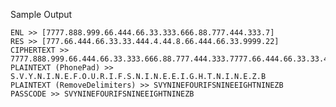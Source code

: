 Sample Output

    ENL >> [7777.888.999.66.444.66.33.333.666.88.777.444.333.7]
    RES >> [777.66.444.66.33.33.444.4.44.8.66.444.66.33.9999.22]
    CIPHERTEXT >> 7777.888.999.66.444.66.33.333.666.88.777.444.333.7777.66.444.66.33.33.444.4.44.8.66.444.66.33.9999.22
    PLAINTEXT (PhonePad) >> S.V.Y.N.I.N.E.F.O.U.R.I.F.S.N.I.N.E.E.I.G.H.T.N.I.N.E.Z.B
    PLAINTEXT (RemoveDelimiters) >> SVYNINEFOURIFSNINEEIGHTNINEZB
    PASSCODE >> SVYNINEFOURIFSNINEEIGHTNINEZB
